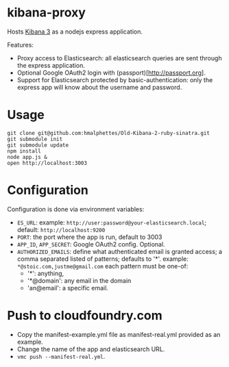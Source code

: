 kibana-proxy
============

Hosts [Kibana 3](http://three.kibana.org) as a nodejs express application.

Features:
- Proxy access to Elasticsearch: all elasticsearch queries are sent through the express application.
- Optional Google OAuth2 login with (passport)[http://passport.org].
- Support for Elasticsearch protected by basic-authentication: only the express app will know about the username and password.


Usage
=====

```
git clone git@github.com:hmalphettes/Old-Kibana-2-ruby-sinatra.git
git submodule init
git submodule update
npm install
node app.js &
open http://localhost:3003
```

Configuration
=============
Configuration is done via environment variables:
- `ES_URL`: example: `http://user:password@your-elasticsearch.local`; default: `http://localhost:9200`
- `PORT`: the port where the app is run, default to 3003
- `APP_ID`, `APP_SECRET`: Google OAuth2 config. Optional.
- `AUTHORIZED_EMAILS`: define what authenticated email is granted access; a comma separated listed of patterns; defaults to '*'. example: `*@stoic.com,justme@gmail.com` each pattern must be one-of:
    - '*': anything,
    - '*@domain': any email in the domain
    - 'an@email': a specific email.

Push to cloudfoundry.com
========================
- Copy the manifest-example.yml file as manifest-real.yml provided as an example.
- Change the name of the app and elasticsearch URL.
- `vmc push --manifest-real.yml`.
